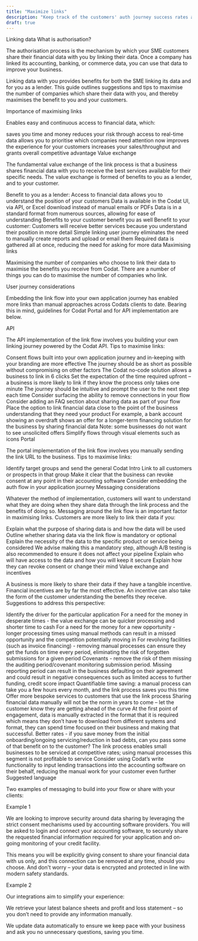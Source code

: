 ```yaml
---
title: "Maximize links"
description: "Keep track of the customers' auth journey success rates across all integration categories"
draft: true
---
```

Linking data
What is authorisation?

The authorisation process is the mechanism by which your SME customers share their financial data with you by linking their data. Once a company has linked its accounting, banking, or commerce data, you can use that data to improve your business.

Linking data with you provides benefits for both the SME linking its data and for you as a lender. This guide outlines suggestions and tips to maximise the number of companies which share their data with you, and thereby maximises the benefit to you and your customers.

Importance of maximising links

Enables easy and continuous access to financial data, which:

saves you time and money
reduces your risk through access to real-time data
allows you to prioritise which companies need attention now
improves the experience for your customers
increases your sales/throughput and grants overall competitive advantage
Value exchange

The fundamental value exchange of the link process is that a business shares financial data with you to receive the best services available for their specific needs. The value exchange is formed of benefits to you as a lender, and to your customer.

Benefit to you as a lender:
Access to financial data allows you to understand the position of your customers
Data is available in the Codat UI, via API, or Excel download instead of manual emails or PDFs
Data is in a standard format from numerous sources, allowing for ease of understanding
Benefits to your customer benefit you as well
Benefit to your customer:
Customers will receive better services because you understand their position in more detail
Simple linking user journey eliminates the need to manually create reports and upload or email them
Required data is gathered all at once, reducing the need for asking for more data
Maximising links

Maximising the number of companies who choose to link their data to maximise the benefits you receive from Codat. There are a number of things you can do to maximise the number of companies who link.

User journey considerations

Embedding the link flow into your own application journey has enabled more links than manual approaches across Codats clients to date. Bearing this in mind, guidelines for Codat Portal and for API implementation are below.

API

The API implementation of the link flow involves you building your own linking journey powered by the Codat API. Tips to maximise links:

Consent flows built into your own application journey and in-keeping with your branding are more effective
The journey should be as short as possible without compromising on other factors
The Codat no-code solution allows a business to link in 6 clicks
Set the expectation of the time required upfront – a business is more likely to link if they know the process only takes one minute
The journey should be intuitive and prompt the user to the next step each time
Consider surfacing the ability to remove connections in your flow
Consider adding an FAQ section about sharing data as part of your flow
Place the option to link financial data close to the point of the business understanding that they need your product
For example, a bank account showing an overdraft shows an offer for a longer-term financing solution for the business by sharing financial data
Note: some businesses do not want to see unsolicited offers
Simplify flows through visual elements such as icons
Portal

The portal implementation of the link flow involves you manually sending the link URL to the business. Tips to maximise links:

Identify target groups and send the general Codat Intro Link to all customers or prospects in that group
Make it clear that the business can revoke consent at any point in their accounting software
Consider embedding the auth flow in your application journey
Messaging considerations

Whatever the method of implementation, customers will want to understand what they are doing when they share data through the link process and the benefits of doing so. Messaging around the link flow is an important factor in maximising links. Customers are more likely to link their data if you:

Explain what the purpose of sharing data is and how the data will be used
Outline whether sharing data via the link flow is mandatory or optional
Explain the necessity of the data to the specific product or service being considered
We advise making this a mandatory step, although A/B testing is also recommended to ensure it does not affect your pipeline
Explain who will have access to the data and how you will keep it secure
Explain how they can revoke consent or change their mind
Value exchange and incentives

A business is more likely to share their data if they have a tangible incentive. Financial incentives are by far the most effective. An incentive can also take the form of the customer understanding the benefits they receive. Suggestions to address this perspective:

Identify the driver for the particular application
For a need for the money in desperate times - the value exchange can be quicker processing and shorter time to cash
For a need for the money for a new opportunity - longer processing times using manual methods can result in a missed opportunity and the competition potentially moving in
For revolving facilities (such as invoice financing) - removing manual processes can ensure they get the funds on time every period, eliminating the risk of forgotten submissions for a given period
Covenants - remove the risk of them missing the auditing period/covenant monitoring submission period. Missing reporting period can result in the business defaulting on their agreement and could result in negative consequences such as limited access to further funding, credit score impact
Quantifiable time saving: a manual process can take you a few hours every month, and the link process saves you this time
Offer more bespoke services to customers that use the link process
Sharing financial data manually will not be the norm in years to come – let the customer know they are getting ahead of the curve
At the first point of engagement, data is manually extracted in the format that it is required which means they don’t have to download from different systems and format, they can spend time focused on their business and making that successful.
Better rates - if you save money from the initial onboarding/ongoing servicing/reduction in bad debts, can you pass some of that benefit on to the customer?
The link process enables small businesses to be serviced at competitive rates; using manual processes this segment is not profitable to service
Consider using Codat’s write functionality to input lending transactions into the accounting software on their behalf, reducing the manual work for your customer even further
Suggested language

Two examples of messaging to build into your flow or share with your clients:

Example 1

We are looking to improve security around data sharing by leveraging the strict consent mechanisms used by accounting software providers. You will be asked to login and connect your accounting software, to securely share the requested financial information required for your application and on-going monitoring of your credit facility.

This means you will be explicitly giving consent to share your financial data with us only, and this connection can be removed at any time, should you choose. And don't worry – your data is encrypted and protected in line with modern safety standards.

Example 2

Our integrations aim to simplify your experience:

We retrieve your latest balance sheets and profit and loss statement – so you don’t need to provide any information manually.

We update data automatically to ensure we keep pace with your business and ask you no unnecessary questions, saving you time.